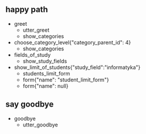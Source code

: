 ## happy path
* greet
  - utter_greet
  - show_categories
* choose_category_level{"category_parent_id": 4}
  - show_categories
* fields_of_study
  - show_study_fields  
* show_limit_of_students{"study_field":"informatyka"}
  - students_limit_form
  - form{"name": "student_limit_form"}
  - form{"name": null}
## say goodbye
* goodbye
  - utter_goodbye

